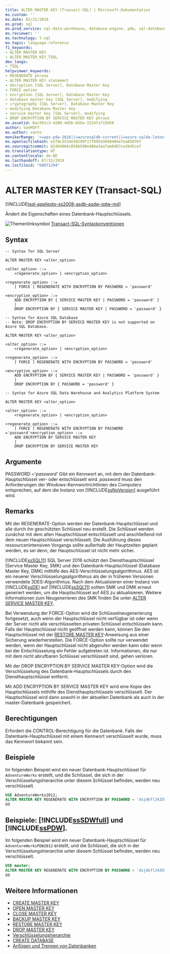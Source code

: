 ```yaml
---
title: ALTER MASTER KEY (Transact-SQL) | Microsoft-Dokumentation
ms.custom: ''
ms.date: 02/21/2019
ms.prod: sql
ms.prod_service: sql-data-warehouse, database-engine, pdw, sql-database
ms.reviewer: ''
ms.technology: t-sql
ms.topic: language-reference
f1_keywords:
- ALTER MASTER KEY
- ALTER_MASTER_KEY_TSQL
dev_langs:
- TSQL
helpviewer_keywords:
- REGENERATE phrase
- ALTER MASTER KEY statement
- decryption [SQL Server], Database Master Key
- FORCE option
- encryption [SQL Server], Database Master Key
- database master key [SQL Server], modifying
- cryptography [SQL Server], Database Master Key
- modifying Database Master Key
- service master key [SQL Server], modifying
- DROP ENCRYPTION BY SERVICE MASTER KEY phrase
ms.assetid: 8ac501c3-4280-4d5b-b58a-1524fa715b50
author: VanMSFT
ms.author: vanto
monikerRange: '>=aps-pdw-2016||=azuresqldb-current||=azure-sqldw-latest||>=sql-server-2016||=sqlallproducts-allversions||>=sql-server-linux-2017||=azuresqldb-mi-current'
ms.openlocfilehash: e2f8c5534e58299f17f89543668404e7ea8507bf
ms.sourcegitcommit: b2464064c0566590e486a3aafae6d67ce2645cef
ms.translationtype: HT
ms.contentlocale: de-DE
ms.lasthandoff: 07/15/2019
ms.locfileid: "68071294"
---
```

# <a name="alter-master-key-transact-sql"></a>ALTER MASTER KEY (Transact-SQL)

[!INCLUDE[tsql-appliesto-ss2008-asdb-asdw-pdw-md](../../includes/tsql-appliesto-ss2008-all-md.md)]

Ändert die Eigenschaften eines Datenbank-Hauptschlüssels.

![Themenlinksymbol](../../database-engine/configure-windows/media/topic-link.gif "Themenlinksymbol") [Transact-SQL-Syntaxkonventionen](../../t-sql/language-elements/transact-sql-syntax-conventions-transact-sql.md)

## <a name="syntax"></a>Syntax

```
-- Syntax for SQL Server

ALTER MASTER KEY <alter_option>

<alter_option> ::=
    <regenerate_option> | <encryption_option>

<regenerate_option> ::=
    [ FORCE ] REGENERATE WITH ENCRYPTION BY PASSWORD = 'password'

<encryption_option> ::=
    ADD ENCRYPTION BY { SERVICE MASTER KEY | PASSWORD = 'password' }
    |
    DROP ENCRYPTION BY { SERVICE MASTER KEY | PASSWORD = 'password' }
```

```
-- Syntax for Azure SQL Database
-- Note: DROP ENCRYPTION BY SERVICE MASTER KEY is not supported on Azure SQL Database.

ALTER MASTER KEY <alter_option>

<alter_option> ::=
    <regenerate_option> | <encryption_option>

<regenerate_option> ::=
    [ FORCE ] REGENERATE WITH ENCRYPTION BY PASSWORD = 'password'

<encryption_option> ::=
    ADD ENCRYPTION BY { SERVICE MASTER KEY | PASSWORD = 'password' }
    |
    DROP ENCRYPTION BY { PASSWORD = 'password' }
```

```
-- Syntax for Azure SQL Data Warehouse and Analytics Platform System

ALTER MASTER KEY <alter_option>

<alter_option> ::=
    <regenerate_option> | <encryption_option>

<regenerate_option> ::=
    [ FORCE ] REGENERATE WITH ENCRYPTION BY PASSWORD ='password'<encryption_option> ::=
    ADD ENCRYPTION BY SERVICE MASTER KEY
    |
    DROP ENCRYPTION BY SERVICE MASTER KEY
```

## <a name="arguments"></a>Argumente

PASSWORD ='*password*' Gibt ein Kennwort an, mit dem der Datenbank-Hauptschlüssel ver- oder entschlüsselt wird. *password* muss den Anforderungen der Windows-Kennwortrichtlinien des Computers entsprechen, auf dem die Instanz von [!INCLUDE[ssNoVersion](../../includes/ssnoversion-md.md)] ausgeführt wird.

## <a name="remarks"></a>Remarks

Mit der REGENERATE-Option werden der Datenbank-Hauptschlüssel und alle durch ihn geschützten Schlüssel neu erstellt. Die Schlüssel werden zunächst mit dem alten Hauptschlüssel entschlüsselt und anschließend mit dem neuen Hauptschlüssel verschlüsselt. Die Ausführung dieses ressourcenintensiven Vorgangs sollte außerhalb der Hauptzeiten geplant werden, es sei denn, der Hauptschlüssel ist nicht mehr sicher.

[!INCLUDE[ssSQL11](../../includes/sssql11-md.md)] SQL Server 2016 schützt den Diensthauptschlüssel (Service Master Key, SMK) und den Datenbank-Hauptschlüssel (Database Master Key, DMK) mithilfe des AES-Verschlüsselungsalgorithmus. AES ist ein neuerer Verschlüsselungsalgorithmus als der in früheren Versionen verwendete 3DES-Algorithmus. Nach dem Aktualisieren einer Instanz von [!INCLUDE[ssDE](../../includes/ssde-md.md)] auf [!INCLUDE[ssSQL11](../../includes/sssql11-md.md)] sollten SMK und DMK erneut generiert werden, um die Hauptschlüssel auf AES zu aktualisieren. Weitere Informationen zum Neugenerieren des SMK finden Sie unter [ALTER SERVICE MASTER KEY](../../t-sql/statements/alter-service-master-key-transact-sql.md).

Bei Verwendung der FORCE-Option wird die Schlüsselneugenerierung fortgesetzt, auch wenn der Hauptschlüssel nicht verfügbar ist oder wenn der Server nicht alle verschlüsselten privaten Schlüssel entschlüsseln kann. Falls der Hauptschlüssel nicht geöffnet werden kann, können Sie den Hauptschlüssel mit der [RESTORE MASTER KEY](../../t-sql/statements/restore-master-key-transact-sql.md)-Anweisung aus einer Sicherung wiederherstellen. Die FORCE-Option sollte nur verwendet werden, wenn der Hauptschlüssel nicht abgerufen werden kann oder wenn bei der Entschlüsselung ein Fehler aufgetreten ist. Informationen, die nur mit dem nicht abrufbaren Schlüssel verschlüsselt sind, gehen verloren.

Mit der DROP ENCRYPTION BY SERVICE MASTER KEY-Option wird die Verschlüsselung des Datenbank-Hauptschlüssels durch den Diensthauptschlüssel entfernt.

Mit ADD ENCRYPTION BY SERVICE MASTER KEY wird eine Kopie des Hauptschlüssels mithilfe des Diensthauptschlüssels verschlüsselt. Der Hauptschlüssel wird dann sowohl in der aktuellen Datenbank als auch in der master-Datenbank gespeichert.

## <a name="permissions"></a>Berechtigungen

Erfordert die CONTROL-Berechtigung für die Datenbank. Falls der Datenbank-Hauptschlüssel mit einem Kennwort verschlüsselt wurde, muss das Kennwort bekannt sein.

## <a name="examples"></a>Beispiele

Im folgenden Beispiel wird ein neuer Datenbank-Hauptschlüssel für `AdventureWorks` erstellt, und die Schlüssel, die sich in der Verschlüsselungshierarchie unter diesem Schlüssel befinden, werden neu verschlüsselt.

```sql
USE AdventureWorks2012;
ALTER MASTER KEY REGENERATE WITH ENCRYPTION BY PASSWORD = 'dsjdkflJ435907NnmM#sX003';
GO
```

## <a name="examples-includesssdwfullincludessssdwfull-mdmd-and-includesspdwincludessspdw-mdmd"></a>Beispiele: [!INCLUDE[ssSDWfull](../../includes/sssdwfull-md.md)] und [!INCLUDE[ssPDW](../../includes/sspdw-md.md)].

Im folgenden Beispiel wird ein neuer Datenbank-Hauptschlüssel für `AdventureWorksPDW2012` erstellt, und die Schlüssel, die sich in der Verschlüsselungshierarchie unter diesem Schlüssel befinden, werden neu verschlüsselt.

```sql
USE master;
ALTER MASTER KEY REGENERATE WITH ENCRYPTION BY PASSWORD = 'dsjdkflJ435907NnmM#sX003';
GO
```

## <a name="see-also"></a>Weitere Informationen

- [CREATE MASTER KEY](../../t-sql/statements/create-master-key-transact-sql.md)
- [OPEN MASTER KEY](../../t-sql/statements/open-master-key-transact-sql.md)
- [CLOSE MASTER KEY](../../t-sql/statements/close-master-key-transact-sql.md)
- [BACKUP MASTER KEY](../../t-sql/statements/backup-master-key-transact-sql.md)
- [RESTORE MASTER KEY](../../t-sql/statements/restore-master-key-transact-sql.md)
- [DROP MASTER KEY](../../t-sql/statements/drop-master-key-transact-sql.md)
- [Verschlüsselungshierarchie](../../relational-databases/security/encryption/encryption-hierarchy.md)
- [CREATE DATABASE](../../t-sql/statements/create-database-transact-sql.md?view=sql-server-2017)
- [Anfügen und Trennen von Datenbanken](../../relational-databases/databases/database-detach-and-attach-sql-server.md)
